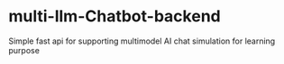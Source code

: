 # multi-llm-Chatbot-backend
Simple fast api for supporting multimodel AI chat simulation for learning purpose

